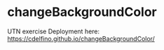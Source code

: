 # changeBackgroundColor
UTN exercise
Deployment here: https://cdelfino.github.io/changeBackgroundColor/

